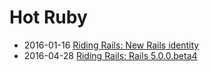 # Hot Ruby

- 2016-01-16 [Riding Rails: New Rails identity](http://weblog.rubyonrails.org/2016/1/19/new-rails-identity/)
- 2016-04-28 [Riding Rails: Rails 5.0.0.beta4](http://weblog.rubyonrails.org/2016/4/28/Rails-5-0-beta4/)

